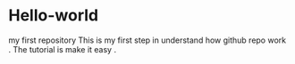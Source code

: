 # Hello-world
my first repository
This is my first step in understand how github repo work . 
The tutorial is make it easy .

